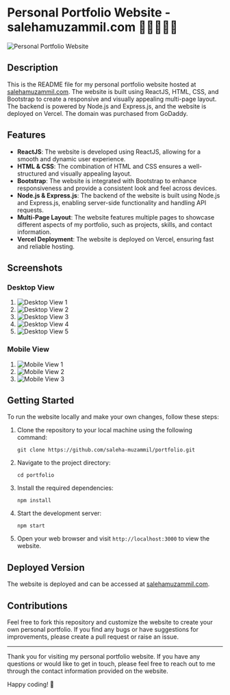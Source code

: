 # Personal Portfolio Website - salehamuzammil.com 🌟✨😊🚀💖

![Personal Portfolio Website](https://www.salehamuzammil.com/screenshot.png)

## Description

This is the README file for my personal portfolio website hosted at [salehamuzammil.com](https://www.salehamuzammil.com). The website is built using ReactJS, HTML, CSS, and Bootstrap to create a responsive and visually appealing multi-page layout. The backend is powered by Node.js and Express.js, and the website is deployed on Vercel. The domain was purchased from GoDaddy.

## Features

- **ReactJS**: The website is developed using ReactJS, allowing for a smooth and dynamic user experience.
- **HTML & CSS**: The combination of HTML and CSS ensures a well-structured and visually appealing layout.
- **Bootstrap**: The website is integrated with Bootstrap to enhance responsiveness and provide a consistent look and feel across devices.
- **Node.js & Express.js**: The backend of the website is built using Node.js and Express.js, enabling server-side functionality and handling API requests.
- **Multi-Page Layout**: The website features multiple pages to showcase different aspects of my portfolio, such as projects, skills, and contact information.
- **Vercel Deployment**: The website is deployed on Vercel, ensuring fast and reliable hosting.

## Screenshots

### Desktop View

1. ![Desktop View 1](https://github.com/saleha-muzammil/portfolio/screenshots/im1.png)
2. ![Desktop View 2](https://github.com/saleha-muzammil/portfolio/screenshots/im2.png)
3. ![Desktop View 3](https://github.com/saleha-muzammil/portfolio/screenshots/im3.png)
4. ![Desktop View 4](https://github.com/saleha-muzammil/portfolio/screenshots/im4.png)
5. ![Desktop View 5](https://github.com/saleha-muzammil/portfolio/screenshots/im5.png)

### Mobile View

1. ![Mobile View 1](https://github.com/saleha-muzammil/portfolio/screenshots/im6.jpeg)
2. ![Mobile View 2](https://github.com/saleha-muzammil/portfolio/screenshots/im7.jpeg)
3. ![Mobile View 3](https://github.com/saleha-muzammil/portfolio/screenshots/im8.jpeg)

## Getting Started

To run the website locally and make your own changes, follow these steps:

1. Clone the repository to your local machine using the following command:
   ```
   git clone https://github.com/saleha-muzammil/portfolio.git
   ```

2. Navigate to the project directory:
   ```
   cd portfolio
   ```

3. Install the required dependencies:
   ```
   npm install
   ```

4. Start the development server:
   ```
   npm start
   ```

5. Open your web browser and visit `http://localhost:3000` to view the website.

## Deployed Version

The website is deployed and can be accessed at [salehamuzammil.com](https://www.salehamuzammil.com).

## Contributions

Feel free to fork this repository and customize the website to create your own personal portfolio. If you find any bugs or have suggestions for improvements, please create a pull request or raise an issue.

---

Thank you for visiting my personal portfolio website. If you have any questions or would like to get in touch, please feel free to reach out to me through the contact information provided on the website.

Happy coding! 🚀

